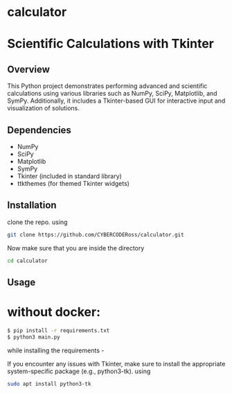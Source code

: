 # calculator

# Scientific Calculations with Tkinter

## Overview

This Python project demonstrates performing advanced and scientific calculations using various libraries such as NumPy, SciPy, Matplotlib, and SymPy. Additionally, it includes a Tkinter-based GUI for interactive input and visualization of solutions.

## Dependencies

- NumPy
- SciPy
- Matplotlib
- SymPy
- Tkinter (included in standard library)
- ttkthemes (for themed Tkinter widgets)

## Installation
clone the repo. using
```bash
git clone https://github.com/CYBERCODERoss/calculator.git
```
Now make sure that you are inside the directory
```bash
cd calculator
```

## Usage
# without docker:
```bash
$ pip install -r requirements.txt
$ python3 main.py
```
while installing the requirements -

If you encounter any issues with Tkinter, make sure to install the appropriate system-specific package (e.g., python3-tk).
using
```bash
sudo apt install python3-tk
```
